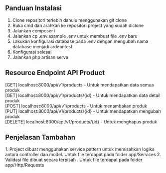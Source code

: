 <h2>Panduan Instalasi</h2>

1. Clone repositori terlebih dahulu menggunakan git clone <br>
2. Buka cmd dan arahkan ke repositori project yang sudah diclone <br>
3. Jalankan composer i
4. Jalankan cp .env.example .env untuk membuat file .env baru
5. Lakukan konfigurasi database pada .env dengan mengubah nama database menjadi ardeantest
6. Konfigurasi selesai
7. Jalankan php artisan serve

<h2>Resource Endpoint API Product</h2>
[GET] localhost:8000/api/v1/products - Untuk mendapatkan data semua produk<br>
[GET] localhost:8000/api/v1/products/{id} - Untuk mendapatkan data detail produk<br>
[POST] localhost:8000/api/v1/products - Untuk menambakan produk<br>
[PUT] localhost:8000/api/v1/products/{id} - Untuk mendapatkan mengubah produk<br>
[DELETE] localhost:8000/api/v1/products/{id} - Untuk menghapus produk<br>

<h2>Penjelasan Tambahan</h2>
1. Project dibuat menggunakan service pattern untuk memisahkan logika antara controller dan model. Untuk file terdapat pada folder app/Services
2. Validasi file dibuat secara terpisah . Untuk file terdapat pada folder app/Http/Requests